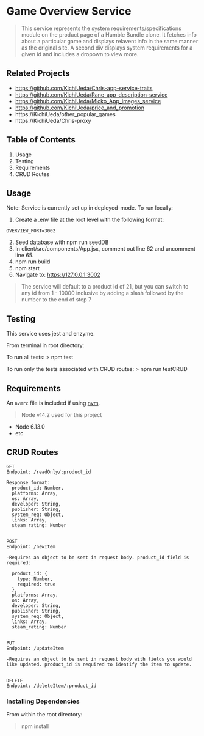# Game Overview Service

> This service represents the system requirements/specifications module
> on the product page of a Humble Bundle clone. It fetches info about a particular
> game and displays relavent info in the same manner as the original site.
> A second div displays system requirements for a given id and includes a dropown to view more.

## Related Projects

- https://github.com/KichiUeda/Chris-app-service-traits
- https://github.com/KichiUeda/Rane-app-description-service
- https://github.com/KichiUeda/Micko_App_images_service
- https://github.com/KichiUeda/price_and_promotion
- https://KichiUeda/other_popular_games
- https://KichiUeda/Chris-proxy

## Table of Contents

1. Usage
2. Testing
3. Requirements
4. CRUD Routes

## Usage
Note: Service is currently set up in deployed-mode. To run locally:

1. Create a .env file at the root level with the following format:
```
OVERVIEW_PORT=3002
```
2. Seed database with npm run seedDB
3. In client/src/components/App.jsx, comment out line 62 and uncomment line 65.
3. npm run build
4. npm start
5. Navigate to: https://127.0.0.1:3002

> The service will default to a product id of 21, but you can switch to any id from 1 - 10000 inclusive by adding a slash followed by the number to the end of step 7

## Testing
This service uses jest and enzyme. 

From terminal in root directory:

To run all tests: > npm test

To run only the tests associated with CRUD routes: > npm run testCRUD

## Requirements

An `nvmrc` file is included if using [nvm](https://github.com/creationix/nvm).

> Node v14.2 used for this project

- Node 6.13.0
- etc


## CRUD Routes
```
GET
Endpoint: /readOnly/:product_id

Response format:
  product_id: Number,
  platforms: Array,
  os: Array,
  developer: String,
  publisher: String,
  system_req: Object,
  links: Array,
  steam_rating: Number


POST
Endpoint: /newItem

-Requires an object to be sent in request body. product_id field is required:

  product_id: {
    type: Number,
    required: true
  },
  platforms: Array,
  os: Array,
  developer: String,
  publisher: String,
  system_req: Object,
  links: Array,
  steam_rating: Number


PUT
Endpoint: /updateItem

-Requires an object to be sent in request body with fields you would like updated. product_id is required to identify the item to update.


DELETE
Endpoint: /deleteItem/:product_id
```


### Installing Dependencies

From within the root directory:

> npm install
